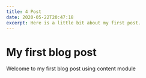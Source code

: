 ```yaml
---
title: 4 Post
date: 2020-05-22T20:47:18
excerpt: Here is a little bit about my first post.
---
```


# My first blog post

Welcome to my first blog post using content module